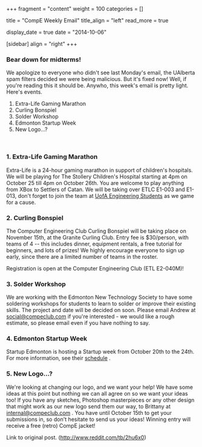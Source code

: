 
+++
fragment = "content"
weight = 100
categories = []

title = "CompE Weekly Email"
title_align = "left"
read_more = true

display_date = true
date = "2014-10-06" 

[sidebar]
  align = "right"
+++
    
### Bear down for midterms!


We apologize to everyone who didn't see last Monday's email, the UAlberta spam filters decided we were being malicious. But it's fixed now! Well, if you're reading this it should be. Anywho, this week's email is pretty light. Here's events.
1. Extra-Life Gaming Marathon
2. Curling Bonspiel
3. Solder Workshop
4. Edmonton Startup Week
5. New Logo...?
</br>

### 1. Extra-Life Gaming Marathon
Extra-Life is a 24-hour gaming marathon in support of children's hospitals. We will be playing for The Stollery Children's Hospital starting at 4pm on October 25 till 4pm on October 26th. You are welcome to play anything from XBox to Settlers of Catan. We will be taking over ETLC E1-003 and E1-013, don't forget to join the  team at [UofA Engineering Students](http://www.extra-life.org/index.cfm?fuseaction=donorDrive.team&teamID=16934) as we game for a cause.
</br>

### 2. Curling Bonspiel

The Computer Engineering Club Curling Bonspiel will be taking place on November 15th, at the Granite Curling Club. Entry fee is $30/person, with teams of 4 -- this includes dinner, equipment rentals, a free tutorial for beginners, and lots of prizes! We highly encourage everyone to sign up early, since there are a limited number of teams in the roster.

Registration is open at the Computer Engineering Club (ETL E2-040M)!
</br>

### 3. Solder Workshop

We are working with the Edmonton New Technology Society to have some soldering workshops for students to learn to solder or improve their existing skills. The project and date will be decided on soon. Please email Andrew at [social@compeclub.com](mailto:social@compeclub.com?subject=I'm%20interested%20in%20Soldering!)  if you're interested - we would like a rough estimate, so please email even if you have nothing to say.
</br>

### 4. Edmonton Startup Week

Startup Edmonton is hosting a Startup week from October 20th to the 24th. For more information, see their [schedule](http://edmontonstartupweek.com/#schedule) .
</br>

### 5. New Logo...?

We're looking at changing our logo, and we want your help! We have some ideas at this point but nothing we can all agree on so we want your ideas too! If you have any sketches, Photoshop masterpieces or any other design that might work as our new logo send them our way, to Brittany at [internal@compeclub.com](mailto:internal@compeclub.com) . You have until October 15th to get your submissions in, so don't hesitate to send us your ideas! Winning entry will receive a free (retro) CompE jacket!

Link to original post. (http://www.reddit.com/tb/2hu6x0)

</br>